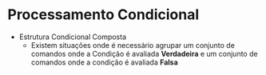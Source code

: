 # Processamento Condicional

+ Estrutura Condicional Composta
  + Existem situações onde é necessário agrupar um conjunto de comandos onde a Condição é avaliada **Verdadeira** e um conjunto de comandos onde a condição é avaliada **Falsa**
